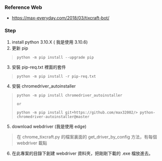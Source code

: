 ### Reference Web

- https://max-everyday.com/2018/03/tixcraft-bot/


### Step

1. install python 3.10.X ( 我是使用 3.10.6)
2. 更新 pip
> ```
> python -m pip install --upgrade pip
> ```
3. 安裝 pip-req.txt 裡面的套件
> ```
> python -m pip install -r pip-req.txt
> ```
4. 安裝 chromedriver_autoinstaller
> ```
> python -m pip install chromedriver_autoinstaller 
>
> or 
>
> python -m pip install git+https://github.com/max32002/> python-chromedriver-autoinstaller@master
> ```

5. download webdriver (我是使用 edge)

> 在 chrome_tixcraft.py 的檔案裏面的 get_driver_by_config 方法，有每個 webdriver 載點

6. 在此專案的目錄下創建 webdriver 資料夾，把剛剛下載的 .exe 檔放進去。